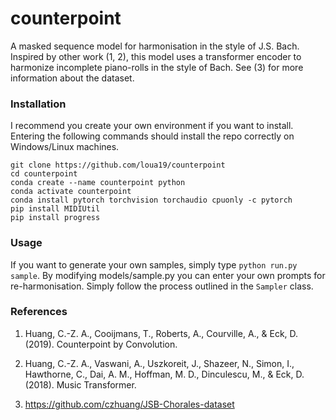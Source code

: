 
# counterpoint

A masked sequence model for harmonisation in the style of J.S. Bach. Inspired by other work (1, 2), this model uses a transformer encoder to harmonize incomplete piano-rolls in the style of Bach. See (3) for more information about the dataset.

### Installation

I recommend you create your own environment if you want to install. Entering the following commands should install the repo correctly on Windows/Linux machines.

```
git clone https://github.com/loua19/counterpoint
cd counterpoint
conda create --name counterpoint python
conda activate counterpoint
conda install pytorch torchvision torchaudio cpuonly -c pytorch
pip install MIDIUtil
pip install progress
```

### Usage

If you want to generate your own samples, simply type ```python run.py sample```. By modifying models/sample.py you can enter your own prompts for re-harmonisation. Simply follow the process outlined in the ```Sampler``` class.

### References

1. Huang, C.-Z. A., Cooijmans, T., Roberts, A., Courville, A., & Eck, D. (2019). Counterpoint by Convolution.

2. Huang, C.-Z. A., Vaswani, A., Uszkoreit, J., Shazeer, N., Simon, I., Hawthorne, C., Dai, A. M., Hoffman, M. D., Dinculescu, M., & Eck, D. (2018). Music Transformer.

3. https://github.com/czhuang/JSB-Chorales-dataset